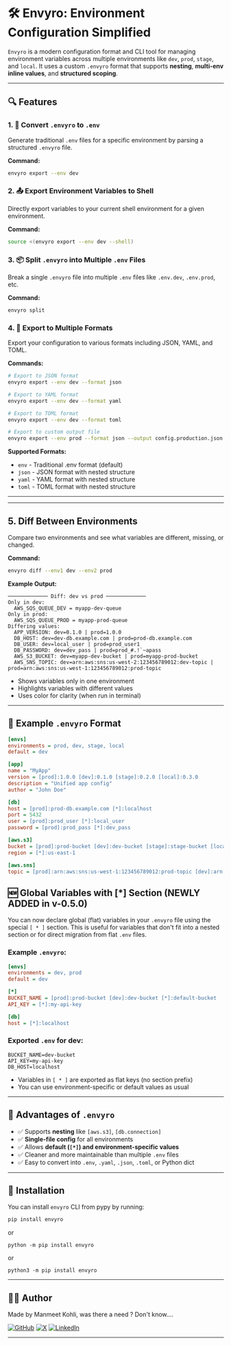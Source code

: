 # 🛠️ Envyro: Environment Configuration Simplified

`Envyro` is a modern configuration format and CLI tool for managing environment variables across multiple environments like `dev`, `prod`, `stage`, and `local`. It uses a custom `.envyro` format that supports **nesting**, **multi-env inline values**, and **structured scoping**.

---

## 🔍 Features

### 1. 🔄 Convert `.envyro` to `.env`
Generate traditional `.env` files for a specific environment by parsing a structured `.envyro` file.

**Command:**
```bash
envyro export --env dev
```

### 2. 📤 Export Environment Variables to Shell
Directly export variables to your current shell environment for a given environment.

**Command:**
```bash
source <(envyro export --env dev --shell)
```

### 3. 📦 Split `.envyro` into Multiple `.env` Files
Break a single `.envyro` file into multiple `.env` files like `.env.dev`, `.env.prod`, etc.

**Command:**
```bash
envyro split
```

### 4. 🎨 Export to Multiple Formats
Export your configuration to various formats including JSON, YAML, and TOML.

**Commands:**
```bash
# Export to JSON format
envyro export --env dev --format json

# Export to YAML format  
envyro export --env dev --format yaml

# Export to TOML format
envyro export --env dev --format toml

# Export to custom output file
envyro export --env prod --format json --output config.production.json
```

**Supported Formats:**
- `env` - Traditional .env format (default)
- `json` - JSON format with nested structure
- `yaml` - YAML format with nested structure  
- `toml` - TOML format with nested structure

---
---

## 5. Diff Between Environments

Compare two environments and see what variables are different, missing, or changed.

**Command:**
```bash
envyro diff --env1 dev --env2 prod
```

**Example Output:**
```
───────────── Diff: dev vs prod ─────────────
Only in dev:
  AWS_SQS_QUEUE_DEV = myapp-dev-queue
Only in prod:
  AWS_SQS_QUEUE_PROD = myapp-prod-queue
Differing values:
  APP_VERSION: dev=0.1.0 | prod=1.0.0
  DB_HOST: dev=dev-db.example.com | prod=prod-db.example.com
  DB_USER: dev=local_user | prod=prod_user1
  DB_PASSWORD: dev=dev_pass | prod=prod_#.!`~apass
  AWS_S3_BUCKET: dev=myapp-dev-bucket | prod=myapp-prod-bucket
  AWS_SNS_TOPIC: dev=arn:aws:sns:us-west-2:123456789012:dev-topic | prod=arn:aws:sns:us-west-1:123456789012:prod-topic
```

- Shows variables only in one environment
- Highlights variables with different values
- Uses color for clarity (when run in terminal)
---

## 🧪 Example `.envyro` Format

```ini
[envs]
environments = prod, dev, stage, local
default = dev

[app]
name = "MyApp"
version = [prod]:1.0.0 [dev]:0.1.0 [stage]:0.2.0 [local]:0.3.0
description = "Unified app config"
author = "John Doe"

[db]
host = [prod]:prod-db.example.com [*]:localhost
port = 5432
user = [prod]:prod_user [*]:local_user
password = [prod]:prod_pass [*]:dev_pass

[aws.s3]
bucket = [prod]:prod-bucket [dev]:dev-bucket [stage]:stage-bucket [local]:local-bucket
region = [*]:us-east-1

[aws.sns]
topic = [prod]:arn:aws:sns:us-west-1:123456789012:prod-topic [dev]:arn:aws:sns:us-west-2:123456789012:dev-topic
```
## 🆕 Global Variables with [*] Section (NEWLY ADDED in v-0.5.0)

You can now declare global (flat) variables in your `.envyro` file using the special `[ * ]` section. This is useful for variables that don't fit into a nested section or for direct migration from flat `.env` files.

### Example `.envyro`:
```ini
[envs]
environments = dev, prod
default = dev

[*]
BUCKET_NAME = [prod]:prod-bucket [dev]:dev-bucket [*]:default-bucket
API_KEY = [*]:my-api-key

[db]
host = [*]:localhost
```

### Exported `.env` for dev:
```env
BUCKET_NAME=dev-bucket
API_KEY=my-api-key
DB_HOST=localhost
```

- Variables in `[ * ]` are exported as flat keys (no section prefix)
- You can use environment-specific or default values as usual

---

## 🧠 Advantages of `.envyro`

- ✅ Supports **nesting** like `[aws.s3]`, `[db.connection]`
- ✅ **Single-file config** for all environments
- ✅ Allows **default (`[*]`) and environment-specific values**
- ✅ Cleaner and more maintainable than multiple `.env` files
- ✅ Easy to convert into `.env`, `.yaml`, `.json`, `.toml`, or Python dict

---

## 🧰 Installation

You can install `envyro` CLI from pypy by running:

```bash
pip install envyro
```
or

```
python -m pip install envyro
```

or

```
python3 -m pip install envyro
```

---

## 👨‍💻 Author

Made by Manmeet Kohli, was there a need ? Don't know....

[![GitHub](https://img.shields.io/badge/GitHub-100000?style=for-the-badge&logo=github&logoColor=white)](https://github.com/manmeet1049)
[![X](https://img.shields.io/badge/X-000000?style=for-the-badge&logo=x&logoColor=white)](https://x.com/ManmeetKohli3)
[![LinkedIn](https://img.shields.io/badge/LinkedIn-0077B5?style=for-the-badge&logo=linkedin&logoColor=white)](https://linkedin.com/in/manmeet-kohli1049)

---